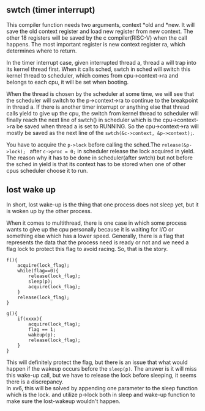 ## swtch (timer interrupt)
This compiler function needs two arguments, context *old and *new. It will save the old context register and load new register from new context. The other 18 registers will be saved by the c compiler(RISC-V) when the call happens.
The most important register is new context register ra, which determines where to return. 
 
In the timer interrupt case, given interrupted thread a, thread a will trap into its kernel thread first. When it calls sched, swtch in sched will switch this kernel thread to scheduler, which comes from cpu->context->ra and belongs to each cpu, it will be set when booting.
 
When the thread is chosen by the scheduler at some time, we will see that the scheduler will switch to the p->context->ra to continue to the breakpoint in thread a. If there is another timer interrupt or anything else that thread calls yield to give up the cpu, the switch from kernel thread to scheduler will finally reach the next line of swtch() in scheduler which is the cpu->context->ra be saved when thread a is set to RUNNING. So the cpu->context->ra will mostly be saved as the next line of the `swtch(&c->context, &p->context);`. 

You have to acquire the `p->lock` before calling the sched.The `release(&p->lock); ` after `c->proc = 0;` in scheduler release the lock acquired in yield. The reason why it has to be done in scheduler(after swtch) but not before the sched in yield is that its context has to be stored when one of other cpus scheduler choose it to run.  

## lost wake up 
In short, lost wake-up is the thing that one process does not sleep yet, but it is woken up by the other process. 

When it comes to multithread, there is one case in which some process wants to give up the cpu personally because it is waiting for I/O or something else which has a lower speed. Generally, there is a flag that represents the data that the process need is ready or not and we need a flag lock to protect this flag to avoid racing. So, that is the story. 

```
f(){
    acquire(lock_flag);
    while(flag==0){
        release(lock_flag);
        sleep(p);
        acquire(lock_flag);
    }
    release(lock_flag);
}

g(){
    if(xxxx){
        acquire(lock_flag);
        flag == 1;
        wakeup(p);
        release(lock_flag);
    }
}
```

This will definitely protect the flag, but there is an issue that what would happen if the wakeup occurs before the `sleep(p)`. The answer is it will miss this wake-up call, but we have to release the lock before sleeping, it seems there is a discrepancy.  
In xv6, this will be solved by appending one parameter to the sleep function which is the lock. and utilize p->lock both in sleep and wake-up function to make sure the lost-wakeup wouldn't happen.  